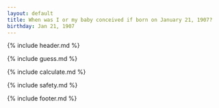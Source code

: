 ```yaml
---
layout: default
title: When was I or my baby conceived if born on January 21, 1907?
birthday: Jan 21, 1907
---
```


{% include header.md %}

{% include guess.md %}

{% include calculate.md %}

{% include safety.md %}

{% include footer.md %}



